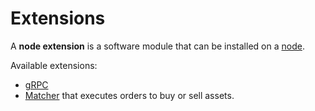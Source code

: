 # Extensions

A **node extension** is a software module that can be installed on a [node](/en/blockchain/node/).

Available extensions:

* [gRPC](/en/waves-node/extensions/grpc-server/)
* [Matcher](https://github.com/wavesplatform/matcher) that executes orders to buy or sell assets.
